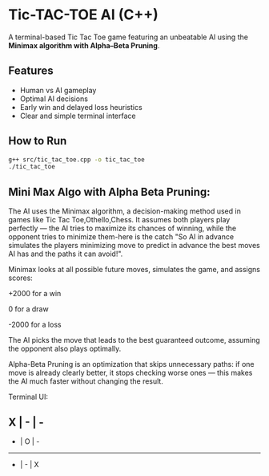 # Tic-TAC-TOE AI (C++)

A terminal-based Tic Tac Toe game featuring an unbeatable AI using the **Minimax algorithm with Alpha–Beta Pruning**.

## Features
- Human vs AI gameplay
- Optimal AI decisions
- Early win and delayed loss heuristics
- Clear and simple terminal interface

## How to Run
```bash
g++ src/tic_tac_toe.cpp -o tic_tac_toe
./tic_tac_toe
```
## Mini Max Algo with Alpha Beta Pruning:

The AI uses the Minimax algorithm, a decision-making method used in games like Tic Tac Toe,Othello,Chess.
It assumes both players play perfectly — the AI tries to maximize its chances of winning, while the opponent tries to minimize them-here is the catch "So AI in advance simulates the players minimizing move to predict in advance the best moves AI has and the paths it can avoid!".

Minimax looks at all possible future moves, simulates the game, and assigns scores:

+2000 for a win

0 for a draw

-2000 for a loss

The AI picks the move that leads to the best guaranteed outcome, assuming the opponent also plays optimally.

Alpha-Beta Pruning is an optimization that skips unnecessary paths:
if one move is already clearly better, it stops checking worse ones — this makes the AI much faster without changing the result.



Terminal UI:

X | - | -
----------
- | O | -
----------
- | - | X
